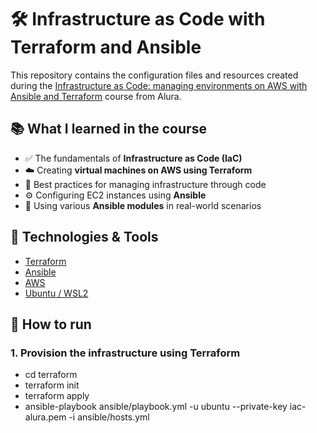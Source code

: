 # 🛠️ Infrastructure as Code with Terraform and Ansible

This repository contains the configuration files and resources created during the [Infrastructure as Code: managing environments on AWS with Ansible and Terraform](https://cursos.alura.com.br/course/infraestrutura-codigo-maquinas-aws-ansible-terraform) course from Alura.

## 📚 What I learned in the course

- ✅ The fundamentals of **Infrastructure as Code (IaC)**
- ☁️ Creating **virtual machines on AWS using Terraform**
- 🧠 Best practices for managing infrastructure through code
- ⚙️ Configuring EC2 instances using **Ansible**
- 🧩 Using various **Ansible modules** in real-world scenarios


## 🧰 Technologies & Tools

- [Terraform](https://www.terraform.io/)
- [Ansible](https://www.ansible.com/)
- [AWS](https://aws.amazon.com/)
- [Ubuntu / WSL2](https://learn.microsoft.com/en-us/windows/wsl/)


## 🚀 How to run

### 1. Provision the infrastructure using Terraform

- cd terraform
- terraform init
- terraform apply
- ansible-playbook ansible/playbook.yml -u ubuntu --private-key iac-alura.pem -i ansible/hosts.yml



